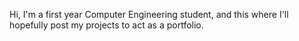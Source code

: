 Hi, I'm a first year Computer Engineering student, and this where I'll hopefully post my projects to act as a portfolio.
